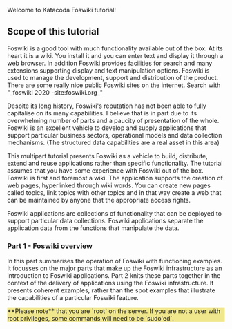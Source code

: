 Welcome to Katacoda Foswiki tutorial!

## Scope of this tutorial	

Foswiki is a good tool with much functionality available out of the box. At its heart it is a wiki. You install it and you can enter text and display it through a web browser. In addition Foswiki provides facilities for search and many extensions supporting display and text manipulation options. Foswiki is used to manage the development, support and distribution of the product. There are some really nice public Foswiki sites on the internet. Search with "\_foswiki 2020 -site:foswiki.org\_"

Despite its long history, Foswiki's reputation has not been able to fully capitalise on its many capabilities. I believe that is in part due to its overwhelming number of parts and a paucity of presentation of the whole. Foswiki is an excellent vehicle to develop and supply applications that support particular business sectors, operational models and data collection mechanisms. (The structured data capabilities are a real asset in this area)

This multipart tutorial presents Foswiki as a vehicle to build, distribute, extend and reuse applications rather than specific functionality. The tutorial assumes that you have some experience with Foswiki out of the box. Foswiki is first and foremost a wiki. The application supports the creation of web pages, hyperlinked through wiki words. You can create new pages called topics, link topics with other topics and in that way create a web that can be maintained by anyone that the appropriate access rights.

Foswiki applications are collections of functionality that can be deployed to support particular data collections. Foswiki applications separate the application data from the functions that manipulate the data.

### Part 1 - Foswiki overview	

In this part summarises the operation of Foswiki with functioning examples. It focusses on the major parts that make up the Foswiki infrastructure as an introduction to Foswiki applications. Part 2 knits these parts together in the context of the delivery of applications using the Foswiki infrastructure. It presents coherent examples, rather than the spot examples that illustrate the capabilities of a particular Foswiki feature.

<div class="katacoda_tutorial" style="background-color: khaki">**Please note** that you are `root` on the server. If you are not a user with root privileges, some commands will need to be `sudo'ed`. </div>